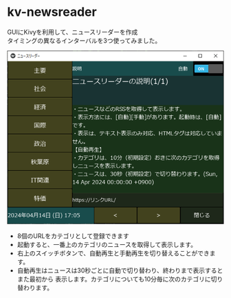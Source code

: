 # kv-newsreader
GUIにKivyを利用して、ニュースリーダーを作成<br>
タイミングの異なるインターバルを3つ使ってみました。

![画面](screenshot.png)

* 8個のURLをカテゴリとして登録できます
* 起動すると、一番上のカテゴリのニュースを取得して表示します。
* 右上のスイッチボタンで、自動再生と手動再生を切り替えることができます。
* 自動再生はニュースは30秒ごとに自動で切り替わり、終わりまで表示するとまた最初から
表示します。カテゴリについても10分毎に次のカテゴリに切り替わります。
